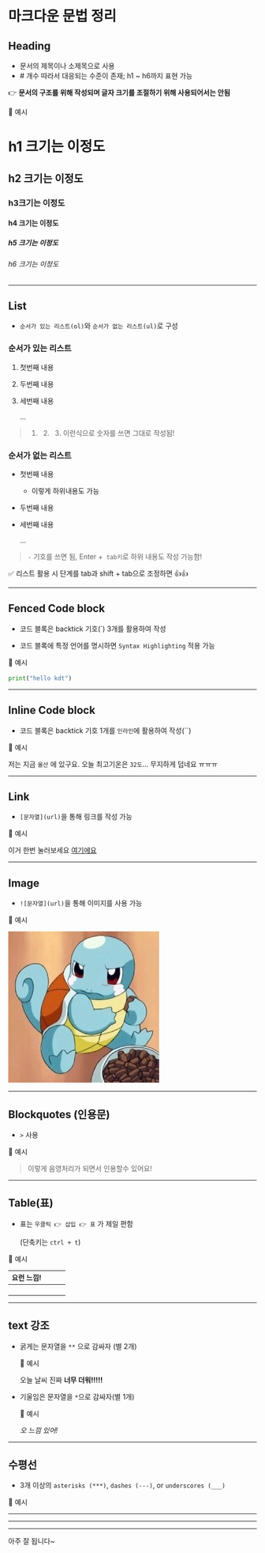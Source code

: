 # 마크다운 문법 정리

## Heading

- 문서의 제목이나 소제목으로 사용
-  \# 개수 따라서 대응되는 수준이 존재;  h1 ~ h6까지 표현 가능

👉  **문서의 구조를 위해 작성되며 글자 크기를 조절하기 위해 사용되어서는 안됨**



💬 예시

# h1 크기는 이정도

## h2 크기는 이정도

### h3크기는 이정도

#### h4 크기는 이정도

##### h5 크기는 이정도

###### h6 크기는 이정도



---

## List

-  `순서가 있는 리스트(ol)`와 `순서가 없는 리스트(ul)`로 구성

  

### 순서가 있는 리스트

1. 첫번째 내용

2. 두번째 내용

3. 세번째 내용

   ...

> 1. 2. 3. 이런식으로 숫자를 쓰면 그대로 작성됨!

### 순서가 없는 리스트

- 첫번째 내용

  - 이렇게 하위내용도 가능

- 두번째 내용

- 세번째 내용

  ...

> `-` 기호를 쓰면 됨, Enter +` tab키`로 하위 내용도 작성 가능함!



✅ 리스트 활용 시 단계를 tab과 shift + tab으로 조정하면 👍👍

---

## Fenced Code block

- 코드 블록은 backtick 기호(`) 3개를 활용하여 작성

- 코드 블록에 특정 언어를 명시하면 `Syntax Highlighting` 적용 가능

  

💬 예시

```python
print("hello kdt")
```



---

## Inline Code block

- 코드 블록은 backtick 기호 1개를 `인라인`에 활용하여 작성(``)

  

💬 예시

저는 지금 `울산` 에 있구요. 오늘 최고기온은 `32도`... 무지하게 덥네요 ㅠㅠㅠ

---

## Link

- `[문자열](url)`을 통해 링크를 작성 가능



💬 예시

이거 한번 눌러보세요 [여기에요](https://www.youtube.com/watch?app=desktop&v=qSipY59vFko)

---

## Image

- `![문자열](url)`을 통해 이미지를 사용 가능



💬 예시

![img1.daumcdn](마크다운_문법정리.assets/img1.daumcdn.jpg)



---

##   Blockquotes (인용문)

- `>` 사용

  

💬 예시

> 이렇게 음영처리가 되면서 인용할수 있어요!



---

## Table(표)

- 표는 `우클릭 👉 삽입 👉 표` 가 제일 편함

  (단축키는 `ctrl + t`)

  

💬 예시

| 요런 느낌! |      |      |      |
| ---------- | ---- | ---- | ---- |
|            |      |      |      |
|            |      |      |      |
|            |      |      |      |
|            |      |      |      |



---

## text 강조

- 굵게는 문자열을 `**` 으로 감싸자 (별 2개)

  💬 예시

  오늘 날씨 진짜 **너무 더워!!!!!**

  

- 기울임은 문자열을 `*`으로 감싸자(별 1개)

  💬 예시

  *오 느낌 있어!*

---

## 수평선

- 3개 이상의 `asterisks (***)`, `dashes (---)`, or `underscores (___)`

💬 예시

---

---

---

아주 잘 됩니다~







